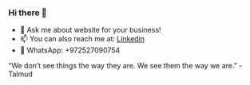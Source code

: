 ### Hi there 👋

- 💬 Ask me about website for your business!
- 📫 You can also reach me at: [Linkedin](https://www.linkedin.com/in/ofek-sabag-3b6b44242/)
- :iphone: WhatsApp: +972527090754

“We don’t see things the way they are. We see them the way we are.” -Talmud
